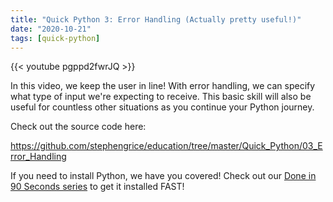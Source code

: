 ```yaml
---
title: "Quick Python 3: Error Handling (Actually pretty useful!)"
date: "2020-10-21"
tags: [quick-python]
---
```


{{< youtube pgppd2fwrJQ >}}

In this video, we keep the user in line! With error handling, we can specify what type of input we're expecting to receive. This basic skill will also be useful for countless other situations as you continue your Python journey.

Check out the source code here:

<https://github.com/stephengrice/education/tree/master/Quick_Python/03_Error_Handling>

If you need to install Python, we have you covered! Check out our [Done in 90 Seconds series](/blog/tags/lte-90-sec) to get it installed FAST!